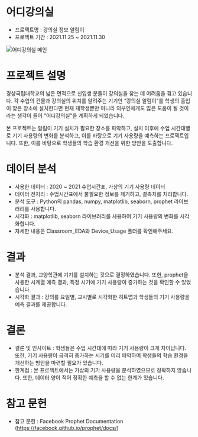 # 어디강의실
- 프로젝트명 : 강의실 정보 알림이
- 프로젝트 기간 : 2021.11.25 ~ 2021.11.30

![어디강의실 메인](https://user-images.githubusercontent.com/62882579/227795105-3e892fcf-2791-4ecc-9023-7dee8396efa3.png)

# 프로젝트 설명
경상국립대학교의 넓은 면적으로 신입생 분들이 강의실을 찾는 데 어려움을 겪고 있습니다. 각 수업의 건물과 강의실의 위치를 알려주는 기기인 “강의실 알림이"를 학생의 출입이 잦은 장소에 설치한다면 현재 재학생뿐만 아니라 외부인에게도 많은 도움이 될 것이라는 생각이 들어 “어디강의실"을 계획하게 되었습니다.

본 프로젝트는 알림이 기기 설치가 필요한 장소를 파악하고, 설치 이후에 수업 시간대별로 기기 사용량의 변화를 분석하고, 이를 바탕으로 기기 사용량을 예측하는 프로젝트입니다. 또한, 이를 바탕으로 학생들의 학습 환경 개선을 위한 방안을 도출합니다.

# 데이터 분석
- 사용한 데이터 : 2020 ~ 2021 수업시간표, 가상의 기기 사용량 데이터
- 데이터 전처리 : 수업시간표에서 불필요한 정보를 제거하고, 결측치를 처리합니다.
- 분석 도구 : Python의 pandas, numpy, matplotlib, seaborn, prophet 라이브러리를 사용합니다.
- 시각화 : matplotlib, seaborn 라이브러리를 사용하여 기기 사용량의 변화를 시각화합니다.
- 자세한 내용은 Classroom_EDA와 Device_Usage 폴더를 확인해주세요.

# 결과
- 분석 결과, 교양학관에 기기를 설치하는 것으로 결정하였습니다. 또한, prophet을 사용한 시계열 예측 결과, 특정 시기에 기기 사용량이 증가하는 것을 확인할 수 있었습니다.
- 시각화 결과 : 강의를 요일별, 교시별로 시각화한 히트맵과 학생들의 기기 사용량을 예측 결과를 제공합니다.

# 결론
- 결론 및 인사이트 : 학생들은 수업 시간대에 따라 기기 사용량이 크게 차이납니다. 또한, 기기 사용량이 급격히 증가하는 시기를 미리 파악하여 학생들의 학습 환경을 개선하는 방안을 마련할 필요가 있습니다.
- 한계점 : 본 프로젝트에서는 가상의 기기 사용량을 분석하였으므로 정확하지 않습니다. 또한, 데이터 양이 적어 정확한 예측을 할 수 없는 한계가 있습니다.

# 참고 문헌
- 참고 문헌 : Facebook Prophet Documentation (https://facebook.github.io/prophet/docs/)
